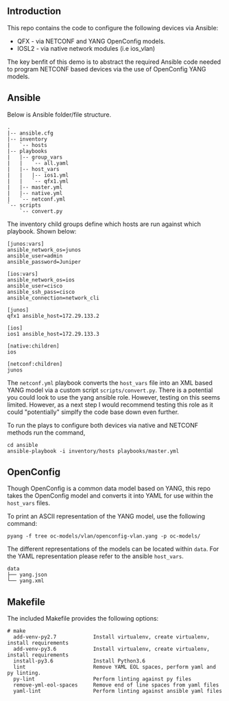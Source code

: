 ## Introduction
This repo contains the code to configure the following devices via Ansible:
* QFX - via NETCONF and YANG OpenConfig models.
* IOSL2 - via native network modules (i.e ios_vlan)

The key benfit of this demo is to abstract the required Ansible code needed to program NETCONF based devices via the use of OpenConfig YANG models.

## Ansible
Below is Ansible folder/file structure.
```
.
|-- ansible.cfg
|-- inventory
|   `-- hosts
|-- playbooks
|   |-- group_vars
|   |   `-- all.yaml
|   |-- host_vars
|   |   |-- ios1.yml
|   |   `-- qfx1.yml
|   |-- master.yml
|   |-- native.yml
|   `-- netconf.yml
`-- scripts
    `-- convert.py
```
The inventory child groups define which hosts are run against which playbook. Shown below:
```
[junos:vars]
ansible_network_os=junos
ansible_user=admin
ansible_password=Juniper

[ios:vars]
ansible_network_os=ios
ansible_user=cisco
ansible_ssh_pass=cisco
ansible_connection=network_cli

[junos]
qfx1 ansible_host=172.29.133.2

[ios]
ios1 ansible_host=172.29.133.3

[native:children]
ios

[netconf:children]
junos
```

The `netconf.yml` playbook converts the `host_vars` file into an XML based YANG model via a custom script `scripts/convert.py`.
There is a potential you could look to use the yang ansible role. However, testing on this seems limited. However, as a next step I would recommend testing this role as it could "potentially" simplfy the code base down even further.

To run the plays to configure both devices via native and NETCONF methods run the command,
```
cd ansible
ansible-playbook -i inventory/hosts playbooks/master.yml
```

## OpenConfig
Though OpenConfig is a common data model based on YANG, this repo takes the OpenConfig model and converts it into YAML for use within the `host_vars` files. 

To print an ASCII representation of the YANG model, use the following command:
```
pyang -f tree oc-models/vlan/openconfig-vlan.yang -p oc-models/
```

The different representations of the models can be located within `data`. For the YAML representation please refer to the ansible `host_vars`.
```
data
├── yang.json
└── yang.xml
```     
## Makefile
The included Makefile provides the following options:
```
# make
  add-venv-py2.7            Install virtualenv, create virtualenv, install requirements
  add-venv-py3.6            Install virtualenv, create virtualenv, install requirements
  install-py3.6             Install Python3.6
  lint                      Remove YAML EOL spaces, perform yaml and py linting.
  py-lint                   Perform linting against py files
  remove-yml-eol-spaces     Remove end of line spaces from yaml files
  yaml-lint                 Perform linting against ansible yaml files
```
